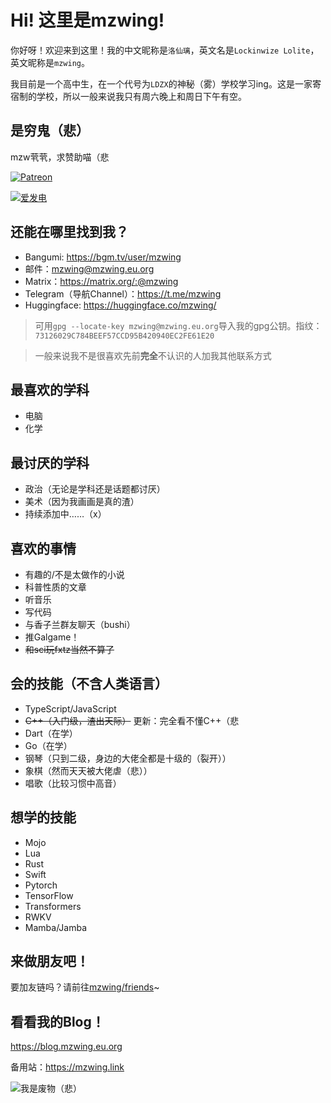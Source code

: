 # Hi! 这里是mzwing!

你好呀！欢迎来到这里！我的中文昵称是`洛仙璃`，英文名是`Lockinwize Lolite`，英文昵称是`mzwing`。

我目前是一个高中生，在一个代号为`LDZX`的神秘（雾）学校学习ing。这是一家寄宿制的学校，所以一般来说我只有周六晚上和周日下午有空。

## 是穷鬼（悲）

mzw茕茕，求赞助喵（悲

[![Patreon](https://img.shields.io/badge/Patreon-30363D?style=for-the-badge&logo=GitHub-Sponsors&logoColor=#EA4AAA)](https://patreon.com/mzwing)

[![爱发电](https://img.shields.io/badge/爱发电-30363D?style=for-the-badge&logo=GitHub-Sponsors&logoColor=#EA4AAA)](https://afdian.net/@mzwing)

## 还能在哪里找到我？

 - Bangumi: <https://bgm.tv/user/mzwing>
 - 邮件：[mzwing@mzwing.eu.org](mailto:mzwing@mzwing.eu.org)
 - Matrix：<https://matrix.org/:@mzwing>
 - Telegram（导航Channel）：<https://t.me/mzwing>
 - Huggingface: <https://huggingface.co/mzwing/>

> 可用`gpg --locate-key mzwing@mzwing.eu.org`导入我的gpg公钥。指纹：`73126029C784BEEF57CCD95B420940EC2FE61E20`

> 一般来说我不是很喜欢先前**完全**不认识的人加我其他联系方式

## 最喜欢的学科

 - 电脑
 - 化学

## 最讨厌的学科

 - 政治（无论是学科还是话题都讨厌）
 - 美术（因为我画画是真的渣）
 - 持续添加中……（x）

## 喜欢的事情

 - 有趣的/不是太做作的小说
 - 科普性质的文章
 - 听音乐
 - 写代码
 - 与香子兰群友聊天（bushi）
 - 推Galgame！
 - ~~和sci玩fxtz当然不算了~~

## 会的技能（不含人类语言）

 - TypeScript/JavaScript
 - ~~C++（入门级，渣出天际）~~ 更新：完全看不懂C++（悲
 - Dart（在学）
 - Go（在学）
 - 钢琴（只到二级，身边的大佬全都是十级的（裂开））
 - 象棋（然而天天被大佬虐（悲））
 - 唱歌（比较习惯中高音）

## 想学的技能

 - Mojo
 - Lua
 - Rust
 - Swift
 - Pytorch
 - TensorFlow
 - Transformers
 - RWKV
 - Mamba/Jamba

## 来做朋友吧！

要加友链吗？请前往[mzwing/friends](https://github.com/mzwing/friends)~

## 看看我的Blog！

<https://blog.mzwing.eu.org>

备用站：<https://mzwing.link>

![我是废物（悲）](http://github-readme-stats.vercel.app/api/?username=mzwing&show_icons=true&title_color=fff&icon_color=79ff97&text_color=9f9f9f&bg_color=151515)
